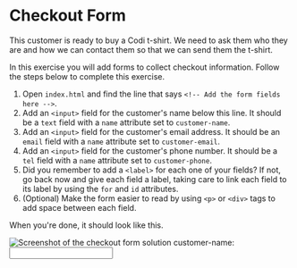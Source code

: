 # Checkout Form

This customer is ready to buy a Codi t-shirt. We need to ask them who they are and how we can contact them so that we can send them the t-shirt.

In this exercise you will add forms to collect checkout information. Follow the steps below to complete this exercise.

1. Open `index.html` and find the line that says `<!-- Add the form fields here -->`.
2. Add an `<input>` field for the customer's name below this line. It should be a `text` field with a `name` attribute set to `customer-name`.
3. Add an `<input>` field for the customer's email address. It should be an `email` field with a `name` attribute set to `customer-email`.
4. Add an `<input>` field for the customer's phone number. It should be a `tel` field with a `name` attribute set to `customer-phone`.
5. Did you remember to add a `<label>` for each one of your fields? If not, go back now and give each field a label, taking care to link each field to its label by using the `for` and `id` attributes.
6. (Optional) Make the form easier to read by using `<p>` or `<div>` tags to add space between each field.

When you're done, it should look like this.

![Screenshot of the checkout form solution](/images/22/solution.png)
<label for="name">customer-name:</label><br>
<input type="text" id="name" name="customer-name">
